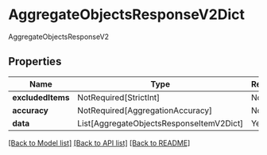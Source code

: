 # AggregateObjectsResponseV2Dict

AggregateObjectsResponseV2

## Properties
| Name | Type | Required | Description |
| ------------ | ------------- | ------------- | ------------- |
**excludedItems** | NotRequired[StrictInt] | No |  |
**accuracy** | NotRequired[AggregationAccuracy] | No |  |
**data** | List[AggregateObjectsResponseItemV2Dict] | Yes |  |


[[Back to Model list]](../../README.md#documentation-for-models) [[Back to API list]](../../README.md#documentation-for-api-endpoints) [[Back to README]](../../README.md)
